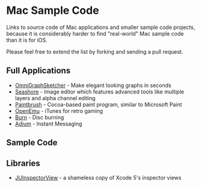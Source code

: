 Mac Sample Code
===============

Links to source code of Mac applications and smaller sample code projects, because it is considerably harder to find "real-world" Mac sample code than it is for iOS.

Please feel free to extend the list by forking and sending a pull request.


Full Applications
-----------------

- [OmniGraphSketcher](https://github.com/graphsketcher/GraphSketcher) - Make elegant looking graphs in seconds
- [Seashore](http://sourceforge.net/p/seashore/code/HEAD/tree/) - Image editor which features advanced tools like multiple layers and alpha channel editing
- [Paintbrush](http://sourceforge.net/p/paintbrush/code/HEAD/tree/Paintbrush2/branches/) - Cocoa-based paint program, similar to Microsoft Paint
- [OpenEmu](https://github.com/OpenEmu/OpenEmu) - iTunes for retro gaming
- [Burn](http://sourceforge.net/p/burn-osx/code/HEAD/tree/) - Disc burning
- [Adium](https://hg.adium.im/adium) - Instant Messaging


Sample Code
-----------


Libraries
---------

- [JUInspectorView](https://github.com/JustSid/JUInspectorView) - a shameless copy of Xcode 5's inspector views
